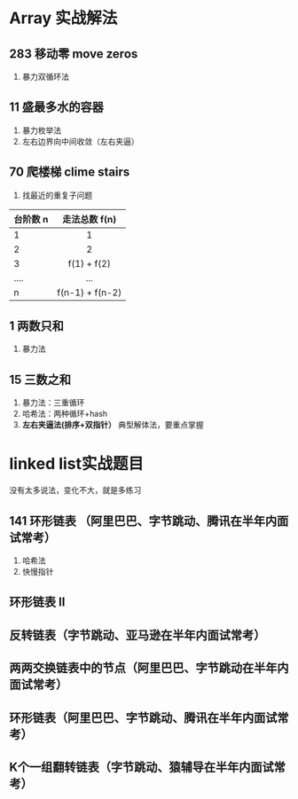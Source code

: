 # Array 实战解法
## 283 移动零 move zeros
1. 暴力双循环法
## 11 盛最多水的容器 
1. 暴力枚举法
2. 左右边界向中间收敛（左右夹逼）
## 70 爬楼梯 clime stairs
1. 找最近的重复子问题

| 台阶数 n       | 走法总数 f(n)      |
| ------------- |:-------------:|
| 1      | 1 |
| 2      | 2      |
| 3 | f(1) + f(2)    |
| .... | ... |
| n | f(n-1) + f(n-2) |

## 1 两数只和
1. 暴力法

## 15 三数之和 
1. 暴力法：三重循环
2. 哈希法：两种循环+hash  
3. **左右夹逼法(排序+双指针）** 典型解体法，要重点掌握

# linked list实战题目
没有太多说法，变化不大，就是多练习
## 141 环形链表 （阿里巴巴、字节跳动、腾讯在半年内面试常考）
1. 哈希法
2. 快慢指针

## 环形链表 II
## 反转链表（字节跳动、亚马逊在半年内面试常考）
## 两两交换链表中的节点（阿里巴巴、字节跳动在半年内面试常考）
## 环形链表（阿里巴巴、字节跳动、腾讯在半年内面试常考）
## K个一组翻转链表（字节跳动、猿辅导在半年内面试常考）


